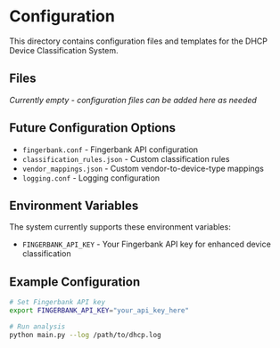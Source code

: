 # Configuration

This directory contains configuration files and templates for the DHCP Device Classification System.

## Files

*Currently empty - configuration files can be added here as needed*

## Future Configuration Options

- `fingerbank.conf` - Fingerbank API configuration
- `classification_rules.json` - Custom classification rules
- `vendor_mappings.json` - Custom vendor-to-device-type mappings
- `logging.conf` - Logging configuration

## Environment Variables

The system currently supports these environment variables:

- `FINGERBANK_API_KEY` - Your Fingerbank API key for enhanced device classification

## Example Configuration

```bash
# Set Fingerbank API key
export FINGERBANK_API_KEY="your_api_key_here"

# Run analysis
python main.py --log /path/to/dhcp.log
```